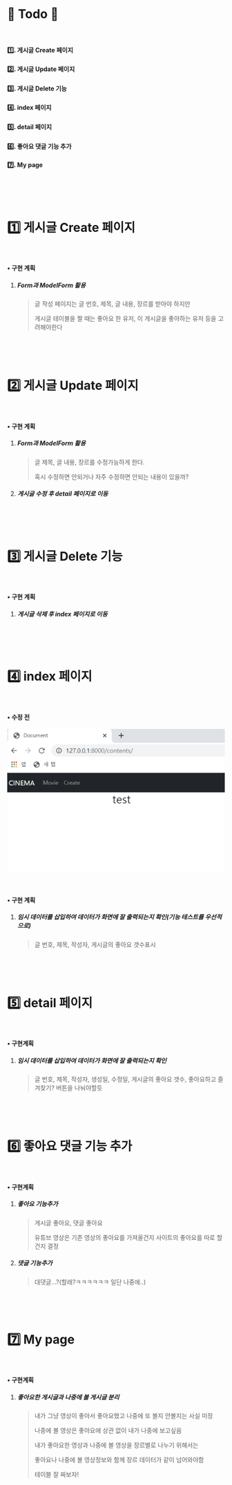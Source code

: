 # 📃 Todo 🥳

<br>

#### :one:. 게시글 Create 페이지

#### :two:. 게시글 Update 페이지

#### :three:. 게시글 Delete 기능

#### :four:. index 페이지

#### :five:. detail 페이지

#### :six:. 좋아요 댓글 기능 추가

#### :seven:. My page

<br>

<br>

<br>

# :one: 게시글 Create 페이지

<br>

#### • 구현 계획

1. ##### Form과 ModelForm 활용

   >글 작성 페이지는 글 번호, 제목, 글 내용, 장르를 받아야 하지만
   >
   >게시글 테이블을 짤 때는 좋아요 한 유저, 이 게시글을 좋아하는 유저 등을 고려해야한다

<br>

<Br>

<Br>



# :two: 게시글 Update 페이지

<br>

#### • 구현 계획

1. ##### Form과 ModelForm 활용

   >글 제목, 글 내용, 장르를 수정가능하게 한다.
   >
   >혹시 수정하면 안되거나 자주 수정하면 안되는 내용이 있을까?

2. ##### 게시글 수정 후 detail 페이지로 이동

<br>

<br>

<Br>

# :three: 게시글 Delete 기능

<br>

#### • 구현 계획

1. ##### 게시글 삭제 후 index 페이지로 이동

<br>

<br>

<br>

# :four: index 페이지

<br>

#### • 수정 전

![2021-04-12 15;55;55](./markdown_img/0412_ToDo.assets/def.PNG)

<br>

#### • 구현 계획

1. ##### 임시 데이터를 삽입하여 데이터가 화면에 잘 출력되는지 확인(기능 테스트를 우선적으로)

   >글 번호, 제목, 작성자, 게시글의 좋아요 갯수표시

<br>

<br>

<br>

# :five: detail 페이지

<br>

#### • 구현계획

1. ##### 임시 데이터를 삽입하여 데이터가 화면에 잘 출력되는지 확인

   >글 번호, 제목, 작성자, 생성일, 수정일, 게시글의 좋아요 갯수, 좋아요하고 즐겨찾기? 버튼을 나눠야할듯

<br>

<br>

<br>

# :six: 좋아요 댓글 기능 추가

<br>

#### • 구현계획

1. ##### 좋아요 기능추가

   >게시글 좋아요, 댓글 좋아요
   >
   >유튜브 영상은 기존 영상의 좋아요를 가져올건지 사이트의 좋아요를 따로 할건지 결정

2. ##### 댓글 기능추가

   >대댓글...?(할래?ㅋㅋㅋㅋㅋㅋ 일단 나중에..)

<br>

<br>

<br>

# :seven: My page

<br>

#### • 구현계획

1. ##### 좋아요한 게시글과 나중에 볼 게시글 분리

   >내가 그냥 영상이 좋아서 좋아요했고 나중에 또 볼지 안볼지는 사실 미정
   >
   >나중에 볼 영상은 좋아요에 상관 없이 내가 나중에 보고싶음
   >
   >
   >
   >내가 좋아요한 영상과 나중에 볼 영상을 장르별로 나누기 위해서는
   >
   >좋아요나 나중에 볼 영상정보와 함께 장르 데이터가 같이 넘어와야함
   >
   >테이블 잘 짜보자!


